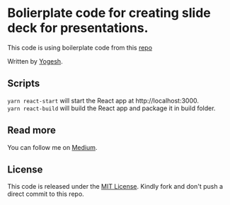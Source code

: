 # Bolierplate code for creating slide deck for presentations.

This code is using boilerplate code from this [repo](https://github.com/kumarryogeshh/react-parcel-boilerplate)

Written by [Yogesh](https://twitter.com/igoy_k).

## Scripts

`yarn react-start` will start the React app at http://localhost:3000.  
`yarn react-build` will build the React app and package it in build folder.

## Read more

You can follow me on [Medium](https://medium.com/@yogeshkumarr/).

## License

This code is released under the [MIT License](LICENSE). Kindly fork and don't push a direct commit to this repo.
